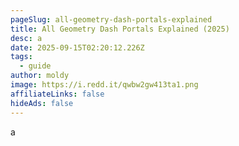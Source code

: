 ```yaml
---
pageSlug: all-geometry-dash-portals-explained
title: All Geometry Dash Portals Explained (2025)
desc: a
date: 2025-09-15T02:20:12.226Z
tags:
  - guide
author: moldy
image: https://i.redd.it/qwbw2gw413ta1.png
affiliateLinks: false
hideAds: false
---
```

a